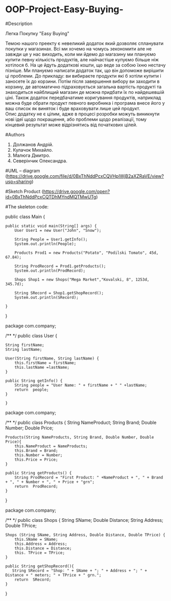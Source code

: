 # OOP-Project-Easy-Buying-

#Description

Легка Покупку "Easy Buying"

	
Темою нашого преекту є невеликий додаток який дозволяє спланувати покупки у магазинах. Всі ми хочемо на чомусь зекономити але не завжди це у нас виходить, коли ми йдемо до магазину ми плануємо купити певну кількість продуктів, але найчастіше купуємо більше ніж хотілося б. На це йдуть додаткові кошти, що веде за собою їхню нестачу пізніше.
	Ми плануємо написати додаток так, що він допоможе вирішити ці проблеми. До прикладу: ви вибираєте продукти які б хотіли купити і заносете їх до корзини. Потім після завершення вибору ви заходити в корзину, де автоматично підраховується загальна вартість продукті та знаходиться найблищий магазин де можна придбати їх по найдешевшій ціні. Також додаток передбачатиме коригування продуктів, наприклад можна буде обрати продукт певного виробника і програма внесе його у ваш список як виняток і буде враховувати лише цей продукт.   
	Опис додатку не є цілим, адже в процесі розробки можуть виникнути нові ідеї щодо покращення, або проблеми щодо реалізації, тому кінцевий результат може відрізнятись від початкових цілей.

#Authors

1. Должанов Андрій.
2. Кулачок Михайло.
3. Малюга Дмитро.
4. Северінчик Олександра.

#UML – diagram
(https://drive.google.com/file/d/0BxThNddPcxCQVHpIWjB2aXZRaVE/view?usp=sharing)

#Sketch Product
(https://drive.google.com/open?id=0BxThNddPcxCQTDhMYndMQTMwUTg)


#The skeleton code:



public class Main {

    public static void main(String[] args) {
	    User User1 = new User("John", "Snow");

        String People = User1.getInfo();
        System.out.println(People);

        Products Prod1 = new Products("Potato", "Podilski Tomato", 45d, 67.84);

        String ProdRecord = Prod1.getProducts();
        System.out.println(ProdRecord);

        Shops Shop1 = new Shops("Mega Market","Kovalski, 8", 1253d, 345.7d);

        String SRecord = Shop1.getShopRecord();
        System.out.println(SRecord);

    }
}

package com.company;

/**
 */
public class User {

    String firstName;
    String lastName;

    User(String firstName, String lastName) {
        this.firstName = firstName;
        this.lastName =lastName;
    }

    public String getInfo() {
        String people = "User Name: " + firstName + " " +lastName;
        return  people;
    }

    }

package com.company;

/**
 */
public class Products {
    String NameProduct;
    String Brand;
    Double Number;
    Double Price;

    Products(String NameProducts, String Brand, Double Number, Double Price){
        this.NameProduct = NameProducts;
        this.Brand = Brand;
        this.Number = Number;
        this.Price = Price;
    }

    public String getProducts() {
        String ProdRecord = "First Product: " +NameProduct + ", " + Brand + ", " + Number + ", " + Price + "grn";
        return  ProdRecord;
    }
}

package com.company;

/**
 */
public class Shops {
    String SName;
    Double Distance;
    String Address;
    Double TPrice;

    Shops (String SName, String Address, Double Distance, Double TPrice) {
        this.SName = SName;
        this.Address = Address;
        this.Distance = Distance;
        this. TPrice = TPrice;
    }

    public String getShopRecord(){
       String SRecord = "Shop: " + SName + "; " + Address + "; " + Distance + " meters; " + TPrice + " grn.";
        return  SRecord;
    }
}

